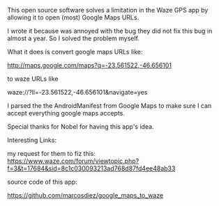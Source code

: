 

This open source software solves a limitation in the Waze GPS app by allowing it to open (most) Google Maps URLs.

I wrote it because was annoyed with the bug they did not fix this bug in almost a year.
So I solved the problem myself.

What it does is convert google maps URLs like:

http://maps.google.com/maps?q=-23.561522,-46.656101

to waze URLs like

waze://?ll=-23.561522,-46.656101&navigate=yes

I parsed the the AndroidManifest from Google Maps to make sure I can accept everything google maps accepts.

Special thanks for Nobel for having this app's idea.


Interesting Links:

my request for them to fiz this:
https://www.waze.com/forum/viewtopic.php?f=3&t=17684&sid=8c1c030093213ad768d87fd4ee48ab33

source code of this app:

https://github.com/marcosdiez/google_maps_to_waze


